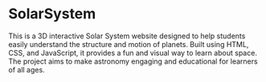# SolarSystem
This is a 3D interactive Solar System website designed to help students easily understand the structure and motion of planets. Built using HTML, CSS, and  JavaScript, it provides a fun and visual way to learn about space. The project aims to make astronomy engaging and educational for learners of all ages.
